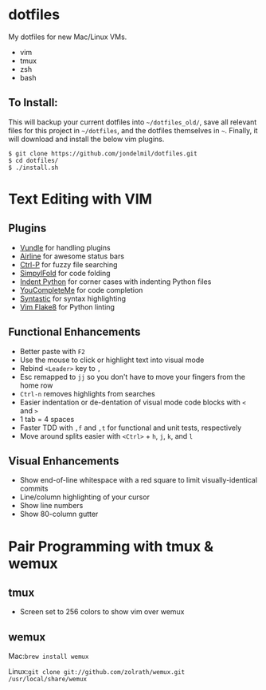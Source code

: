 dotfiles
========
My dotfiles for new Mac/Linux VMs.

- vim
- tmux
- zsh
- bash

To Install:
--------
This will backup your current dotfiles into ```~/dotfiles_old/```, save all relevant files for this project in ```~/dotfiles```, and the dotfiles themselves in ```~```. Finally, it will download and install the below vim plugins.

    $ git clone https://github.com/jondelmil/dotfiles.git
    $ cd dotfiles/
    $ ./install.sh

# Text Editing with VIM
Plugins
--------
- [Vundle](https://github.com/gmarik/Vundle.vim) for handling plugins
- [Airline](https://github.com/bling/airline) for awesome status bars
- [Ctrl-P](https://github.com/kien/ctrlp.vim) for fuzzy file searching
- [SimpylFold](https://github.com/tmhedberg/SimpylFold) for code folding
- [Indent Python](https://github.com/vim-scripts/indentpython.vim) for corner cases with indenting Python files
- [YouCompleteMe](https://github.com/Valloric/YouCompleteMe) for code completion
- [Syntastic](https://github.com/scrooloose/syntastic) for syntax highlighting
- [Vim Flake8](https://github.com/nvie/vim-flake8) for Python linting


Functional Enhancements
--------
- Better paste with ```F2```
- Use the mouse to click or highlight text into visual mode
- Rebind ```<Leader>``` key to ```,```
- Esc remapped to ```jj``` so you don't have to move your fingers from the home row
- ```Ctrl-n``` removes highlights from searches
- Easier indentation or de-dentation of visual mode code blocks with ```<``` and ```>```
- 1 tab = 4 spaces
- Faster TDD with ```,f``` and ```,t``` for functional and unit tests, respectively
- Move around splits easier with ```<Ctrl>``` + ```h```, ```j```, ```k```, and ```l```

Visual Enhancements
--------
- Show end-of-line whitespace with a red square to limit visually-identical commits
- Line/column highlighting of your cursor
- Show line numbers
- Show 80-column gutter

# Pair Programming with tmux & wemux
tmux
-----
- Screen set to 256 colors to show vim over wemux

wemux
-----
Mac:```brew install wemux```

Linux:```git clone git://github.com/zolrath/wemux.git /usr/local/share/wemux```
